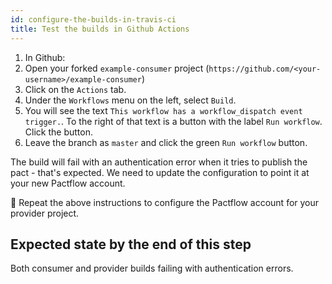 ```yaml
---
id: configure-the-builds-in-travis-ci
title: Test the builds in Github Actions
---
```


1. In Github:
  1. Open your forked `example-consumer` project (`https://github.com/<your-username>/example-consumer`)
  1. Click on the `Actions` tab.
  1. Under the `Workflows` menu on the left, select `Build`.
  1. You will see the text `This workflow has a workflow_dispatch event trigger.`. To the right of that text is a button with the label `Run workflow`. Click the button.
  1. Leave the branch as `master` and click the green `Run workflow` button.

The build will fail with an authentication error when it tries to publish the pact - that's expected. We need to update the configuration to point it at your new Pactflow account.

🔁 Repeat the above instructions to configure the Pactflow account for your provider project.

## Expected state by the end of this step

Both consumer and provider builds failing with authentication errors.

[travis-ci]: https://travis-ci.com
